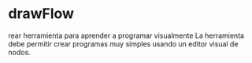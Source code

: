 # drawFlow
rear herramienta para aprender a programar visualmente La herramienta debe permitir crear programas muy simples usando un editor visual de nodos.

